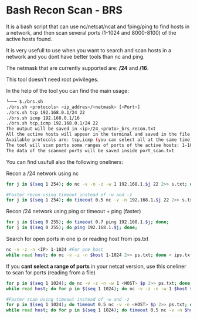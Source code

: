 # Bash Recon Scan - BRS

It is a bash script that can use nc/netcat/ncat and fping/ping to find hosts in a network, and then scan several ports (1-1024 and 8000-8100) of the active hosts found.

It is very usefull to use when you want to search and scan hosts in a network and you dont have better tools than nc and ping.

The netmask that are currently supported are: **/24** and **/16**.

This tool doesn't need root pvivileges.

In the help of the tool you can find the main usage:
```bash
└──╼ $./brs.sh 
./brs.sh <protocols> <ip_addres>/<netmask> [<Port>]
./brs.sh tcp 192.168.0.1/24 22
./brs.sh icmp 192.168.0.1/16
./brs.sh tcp,icmp 192.168.0.1/24 22
The output will be saved in <ip>/24_<proto>_brs_recon.txt
All the active hosts will appear in the terminal and saved in the file active_ips.txt
Available protocols are: tcp,icmp (you can select all at the same time)
The tool will scan ports some ranges of ports of the active hosts: 1-1024 and 8000-8100
The data of the scanned ports will be saved inside port_scan.txt
```

You can find usufull also the following oneliners:

Recon a /24 network using nc
```bash
for j in $(seq 1 254); do nc -v -n -z -w 1 192.168.1.$j 22 2>> s.txt; done; grep -v "Connection refused\|Version\|bytes\| out" s.txt | grep -o '[0-9]\{1,3\}\.[0-9]\{1,3\}\.[0-9]\{1,3\}\.[0-9]\{1,3\}' s.txt | sort | uniq > ips.txt;

#Faster recon using timeout instead of -w and -z
for j in $(seq 1 254); do timeout 0.5 nc -v -n 192.168.1.$j 22 2>> s.txt; done; grep -v "Connection refused\|Version\|bytes\| out" s.txt | grep -o '[0-9]\{1,3\}\.[0-9]\{1,3\}\.[0-9]\{1,3\}\.[0-9]\{1,3\}' s.txt | sort | uniq > ips.txt;
```
Recon /24 network using ping or timeout + ping (faster)
```bash
for j in $(seq 0 255); do timeout 0.7 ping 192.168.1.$j; done;
for j in $(seq 0 255); do ping 192.168.1.$j; done;
```

Search for open ports in one ip or reading host from ips.txt
```bash
nc -v -z -n <IP> 1-1024 #For one host
while read host; do nc -v -z -n $host 1-1024 2>> ps.txt; done < ips.txt; cat ps.txt | grep -v "Connection refused\|Version\|bytes\| out";
```

If you **cant select a range of ports** in your netcat version, use this oneliner to scan for ports (reading from a file)
```bash
for p in $(seq 1 1024); do nc -v -z -n -w 1 <HOST> $p 2>> ps.txt; done; #For one host
while read host; do for p in $(seq 1 1024); do nc -v -z -n -w 1 $host $p 2>> ps.txt; done; done < ips.txt; cat ps.txt | grep -v "Connection refused\|Version\|bytes\| out";

#Faster scan using timeout instead of -w and -z
for p in $(seq 1 1024); do timeout 0.5 nc -v -n <HOST> $p 2>> ps.txt; done; #For one host
while read host; do for p in $(seq 1 1024); do timeout 0.5 nc -v -n $host $p 2>> ps.txt; done; done < ips.txt; cat ps.txt | grep -v "Connection refused\|Version\|bytes\| out";
```
